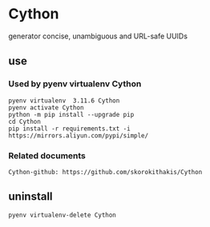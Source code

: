# Cython

generator concise, unambiguous and URL-safe UUIDs

## use

### Used by pyenv virtualenv Cython

    pyenv virtualenv  3.11.6 Cython
    pyenv activate Cython
    python -m pip install --upgrade pip
    cd Cython
    pip install -r requirements.txt -i https://mirrors.aliyun.com/pypi/simple/

### Related documents

    Cython-github: https://github.com/skorokithakis/Cython

## uninstall

    pyenv virtualenv-delete Cython

